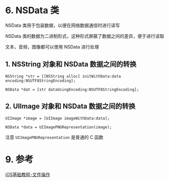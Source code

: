 # 6. NSData 类

NSData 类用于包装数据，以便在网络数据通信时进行读写

NSData 类的数据为二进制形式，这种形式屏蔽了数据之间的差异，便于进行读取

文本，音频，图像都可以使用 NSData 进行处理

## 1. NSString 对象和 NSData 数据之间的转换

`NSString *str = [[NSString alloc] initWithData:data encoding:NSUTF8StringEncoding];`

`NSData *dat = [str dataUsingEncoding:NSUTF8StringEncoding];`

## 2. UIImage 对象和 NSData 数据之间的转换

`UIImage *image = [UIImage imageWithData:data];`

`NSData *data = UIImagePNGRepresentation(image);`

注意 `UIImagePNGRepresentation` 是普通的 C 函数

# 9. 参考

[iOS基础教程-文件操作](http://www.imooc.com/learn/655)

